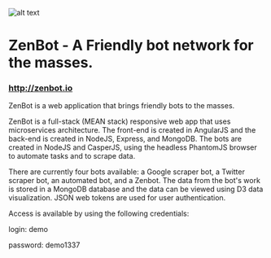 ![alt text](http://zenbot.io/images/zenbot_landing5.jpg "ZenBot Logo")
# ZenBot - A Friendly bot network for the masses.
### http://zenbot.io

ZenBot is a web application that brings friendly bots to the masses.

ZenBot is a full-stack (MEAN stack) responsive web app that uses microservices architecture. The front-end is created in AngularJS and the back-end is created in NodeJS, Express, and MongoDB. The bots are created in
NodeJS and CasperJS, using the headless PhantomJS browser to automate tasks and to scrape data.

There are currently four bots available: a Google scraper bot, a Twitter scraper bot, an automated
bot, and a Zenbot. The data from the bot's work is stored in a MongoDB database and the
data can be viewed using D3 data visualization. JSON web tokens are used for user
authentication.

Access is available by using the following credentials:

login: demo

password: demo1337
